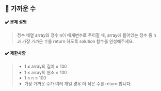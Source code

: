 ## :blue_book: 가까운 수

#### :heavy_check_mark: 문제 설명 
> 정수 배열 array와 정수 n이 매개변수로 주어질 때, array에 들어있는 정수 중 n과 가장 가까운 수를 return 하도록 solution 함수를 완성해주세요.

#### :heavy_check_mark: 제한사항
> * 1 ≤ array의 길이 ≤ 100
> * 1 ≤ array의 원소 ≤ 100
> * 1 ≤ n ≤ 100
> * 가장 가까운 수가 여러 개일 경우 더 작은 수를 return 합니다.
